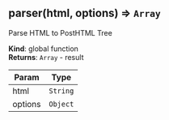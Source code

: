 <a name="parser"></a>

## parser(html, options) ⇒ <code>Array</code>
Parse HTML to PostHTML Tree

**Kind**: global function  
**Returns**: <code>Array</code> - result  

| Param | Type |
| --- | --- |
| html | <code>String</code> | 
| options | <code>Object</code> | 

